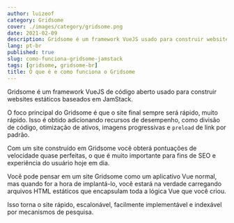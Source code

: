 ```yaml
---
author: luizeof
category: Gridsome
cover: ./images/category/gridsome.png
date: 2021-02-09
description: Gridsome é um framework VueJS usado para construir websites estáticos baseados em JamStack
lang: pt-br
published: true
slug: como-funciona-gridsome-jamstack
tags: [gridsome, gridsome-br]
title: O que é e como funciona o Gridsome
---
```


Gridsome é um framework VueJS de código aberto usado para construir websites estáticos baseados em JamStack.

O foco principal do Gridsome é que o site final sempre será rápido, muito rápido. Isso é obtido adicionando recursos de desempenho, como divisão de código, otimização de ativos, imagens progressivas e `preload` de link por padrão.

Com um site construído em Gridsome você obterá pontuações de velocidade quase perfeitas, o que é muito importante para fins de SEO e experiência do usuário hoje em dia.

Você pode pensar em um site Gridsome como um aplicativo Vue normal, mas quando for a hora de implantá-lo, você estará na verdade carregando arquivos HTML estáticos que encapsulam toda a lógica Vue que você criou.

Isso torna o site rápido, escalonável, facilmente implementável e indexável por mecanismos de pesquisa.
